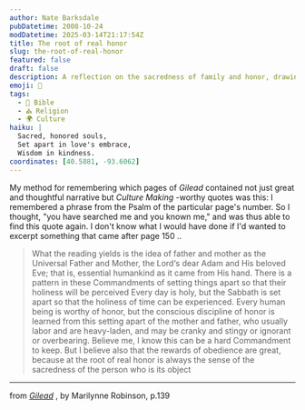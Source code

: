 ```yaml
---
author: Nate Barksdale
pubDatetime: 2008-10-24
modDatetime: 2025-03-14T21:17:54Z
title: The root of real honor
slug: the-root-of-real-honor
featured: false
draft: false
description: A reflection on the sacredness of family and honor, drawing from a profound narrative in _Gilead_.
emoji: 🙏
tags:
  - 📖 Bible
  - ⛪ Religion
  - 🌍 Culture
haiku: |
  Sacred, honored souls,  
  Set apart in love's embrace,  
  Wisdom in kindness.
coordinates: [40.5881, -93.6062]
---
```


My method for remembering which pages of _Gilead_ contained not just great and thoughtful narrative but _Culture Making_ -worthy quotes was this: I remembered a phrase from the Psalm of the particular page's number. So I thought, "you have searched me and you known me," and was thus able to find this quote again. I don't know what I would have done if I'd wanted to excerpt something that came after page 150 ..

> What the reading yields is the idea of father and mother as the Universal Father and Mother, the Lord‘s dear Adam and His beloved Eve; that is, essential humankind as it came from His hand. There is a pattern in these Commandments of setting things apart so that their holiness will be perceived Every day is holy, but the Sabbath is set apart so that the holiness of time can be experienced. Every human being is worthy of honor, but the conscious discipline of honor is learned from this setting apart of the mother and father, who usually labor and are heavy-laden, and may be cranky and stingy or ignorant or overbearing. Believe me, I know this can be a hard Commandment to keep. But I believe also that the rewards of obedience are great, because at the root of real honor is always the sense of the sacredness of the person who is its object

---

from _[Gilead](http://books.google.com/books?id=d-f--2Lth_QC&pg=PA139&lpg=PA139&dq;=)_ , by Marilynne Robinson, p.139
